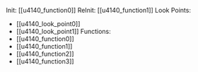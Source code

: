 Init: [[u4140_function0]]
ReInit: [[u4140_function1]]
Look Points:
- [[u4140_look_point0]]
- [[u4140_look_point1]]
Functions:
- [[u4140_function0]]
- [[u4140_function1]]
- [[u4140_function2]]
- [[u4140_function3]]
